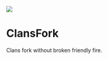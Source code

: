 [![](https://ci.cofob.ru/job/Clans/job/Plugin/job/Build/badge/icon?style=plastic)](https://ci.cofob.ru/job/ItemControl/job/Build/lastBuild/)
# ClansFork

Clans fork without broken friendly fire.